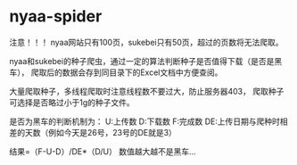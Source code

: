 ﻿# nyaa-spider
注意！！！
nyaa网站只有100页，sukebei只有50页，超过的页数将无法爬取。

 nyaa和sukebei的种子爬虫，通过一定的算法判断种子是否值得下载（是否是黑车），
爬取后的数据会存到同目录下的Excel文档中方便查阅。

大量爬取种子，多线程爬取时注意线程数不要过大，防止服务器403，
爬取种子可选择是否略过小于1g的种子文件。

是否为黑车的判断机制为：
U:上传数
D:下载数
F:完成数
DE:上传日期与爬种时相差的天数（例如今天是26号，23号的DE就是3）

结果=（F-U-D）/DE*（D/U）
数值越大越不是黑车…
